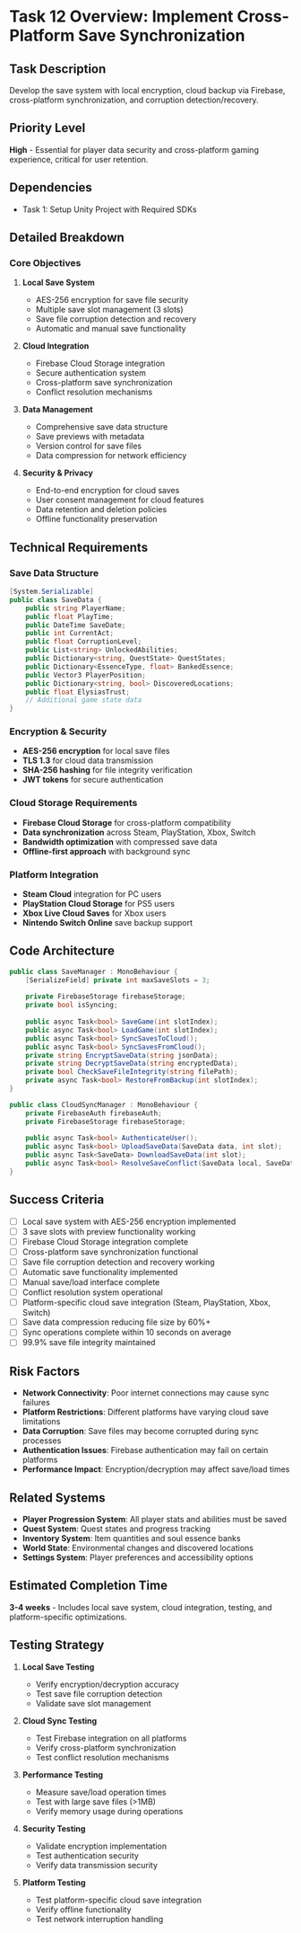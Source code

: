 # Task 12 Overview: Implement Cross-Platform Save Synchronization

## Task Description
Develop the save system with local encryption, cloud backup via Firebase, cross-platform synchronization, and corruption detection/recovery.

## Priority Level
**High** - Essential for player data security and cross-platform gaming experience, critical for user retention.

## Dependencies
- Task 1: Setup Unity Project with Required SDKs

## Detailed Breakdown

### Core Objectives
1. **Local Save System**
   - AES-256 encryption for save file security
   - Multiple save slot management (3 slots)
   - Save file corruption detection and recovery
   - Automatic and manual save functionality

2. **Cloud Integration**
   - Firebase Cloud Storage integration
   - Secure authentication system
   - Cross-platform save synchronization
   - Conflict resolution mechanisms

3. **Data Management**
   - Comprehensive save data structure
   - Save previews with metadata
   - Version control for save files
   - Data compression for network efficiency

4. **Security & Privacy**
   - End-to-end encryption for cloud saves
   - User consent management for cloud features
   - Data retention and deletion policies
   - Offline functionality preservation

## Technical Requirements

### Save Data Structure
```csharp
[System.Serializable]
public class SaveData {
    public string PlayerName;
    public float PlayTime;
    public DateTime SaveDate;
    public int CurrentAct;
    public float CorruptionLevel;
    public List<string> UnlockedAbilities;
    public Dictionary<string, QuestState> QuestStates;
    public Dictionary<EssenceType, float> BankedEssence;
    public Vector3 PlayerPosition;
    public Dictionary<string, bool> DiscoveredLocations;
    public float ElysiasTrust;
    // Additional game state data
}
```

### Encryption & Security
- **AES-256 encryption** for local save files
- **TLS 1.3** for cloud data transmission
- **SHA-256 hashing** for file integrity verification
- **JWT tokens** for secure authentication

### Cloud Storage Requirements
- **Firebase Cloud Storage** for cross-platform compatibility
- **Data synchronization** across Steam, PlayStation, Xbox, Switch
- **Bandwidth optimization** with compressed save data
- **Offline-first approach** with background sync

### Platform Integration
- **Steam Cloud** integration for PC users
- **PlayStation Cloud Storage** for PS5 users
- **Xbox Live Cloud Saves** for Xbox users
- **Nintendo Switch Online** save backup support

## Code Architecture

```csharp
public class SaveManager : MonoBehaviour {
    [SerializeField] private int maxSaveSlots = 3;
    
    private FirebaseStorage firebaseStorage;
    private bool isSyncing;
    
    public async Task<bool> SaveGame(int slotIndex);
    public async Task<bool> LoadGame(int slotIndex);
    public async Task<bool> SyncSavesToCloud();
    public async Task<bool> SyncSavesFromCloud();
    private string EncryptSaveData(string jsonData);
    private string DecryptSaveData(string encryptedData);
    private bool CheckSaveFileIntegrity(string filePath);
    private async Task<bool> RestoreFromBackup(int slotIndex);
}

public class CloudSyncManager : MonoBehaviour {
    private FirebaseAuth firebaseAuth;
    private FirebaseStorage firebaseStorage;
    
    public async Task<bool> AuthenticateUser();
    public async Task<bool> UploadSaveData(SaveData data, int slot);
    public async Task<SaveData> DownloadSaveData(int slot);
    public async Task<bool> ResolveSaveConflict(SaveData local, SaveData cloud);
}
```

## Success Criteria
- [ ] Local save system with AES-256 encryption implemented
- [ ] 3 save slots with preview functionality working
- [ ] Firebase Cloud Storage integration complete
- [ ] Cross-platform save synchronization functional
- [ ] Save file corruption detection and recovery working
- [ ] Automatic save functionality implemented
- [ ] Manual save/load interface complete
- [ ] Conflict resolution system operational
- [ ] Platform-specific cloud save integration (Steam, PlayStation, Xbox, Switch)
- [ ] Save data compression reducing file size by 60%+
- [ ] Sync operations complete within 10 seconds on average
- [ ] 99.9% save file integrity maintained

## Risk Factors
- **Network Connectivity**: Poor internet connections may cause sync failures
- **Platform Restrictions**: Different platforms have varying cloud save limitations
- **Data Corruption**: Save files may become corrupted during sync processes
- **Authentication Issues**: Firebase authentication may fail on certain platforms
- **Performance Impact**: Encryption/decryption may affect save/load times

## Related Systems
- **Player Progression System**: All player stats and abilities must be saved
- **Quest System**: Quest states and progress tracking
- **Inventory System**: Item quantities and soul essence banks
- **World State**: Environmental changes and discovered locations
- **Settings System**: Player preferences and accessibility options

## Estimated Completion Time
**3-4 weeks** - Includes local save system, cloud integration, testing, and platform-specific optimizations.

## Testing Strategy
1. **Local Save Testing**
   - Verify encryption/decryption accuracy
   - Test save file corruption detection
   - Validate save slot management

2. **Cloud Sync Testing**
   - Test Firebase integration on all platforms
   - Verify cross-platform synchronization
   - Test conflict resolution mechanisms

3. **Performance Testing**
   - Measure save/load operation times
   - Test with large save files (>1MB)
   - Verify memory usage during operations

4. **Security Testing**
   - Validate encryption implementation
   - Test authentication security
   - Verify data transmission security

5. **Platform Testing**
   - Test platform-specific cloud save integration
   - Verify offline functionality
   - Test network interruption handling 